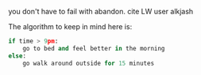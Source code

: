 you don't have to fail with abandon. 
cite LW user alkjash

The algorithm to keep in mind here is:
```python
if time > 9pm:
	go to bed and feel better in the morning
else:
	go walk around outside for 15 minutes
```